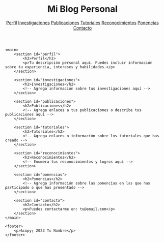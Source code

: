 <!DOCTYPE html>
<html>
<head>
    <meta charset="UTF-8">
    <title>Mi Blog Personal</title>
    <!-- Agrega enlaces a tus archivos CSS si los tienes -->
    <!-- <link rel="stylesheet" type="text/css" href="tu-archivo.css"> -->
</head>
<body>
    <header>
        <h1>Mi Blog Personal</h1>
        <nav>
            <!-- Puedes agregar enlaces a otras secciones de tu blog aquí -->
            <a href="#perfil">Perfil</a>
            <a href="#investigaciones">Investigaciones</a>
            <a href="#publicaciones">Publicaciones</a>
            <a href="#tutoriales">Tutoriales</a>
            <a href="#reconocimientos">Reconocimientos</a>
            <a href="#ponencias">Ponencias</a>
            <a href="#contacto">Contacto</a>
        </nav>
    </header>

    <main>
        <section id="perfil">
            <h2>Perfil</h2>
            <p>Tu descripción personal aquí. Puedes incluir información sobre tu experiencia, intereses y habilidades.</p>
        </section>

        <section id="investigaciones">
            <h2>Investigaciones</h2>
            <!-- Agrega información sobre tus investigaciones aquí -->
        </section>

        <section id="publicaciones">
            <h2>Publicaciones</h2>
            <!-- Agrega enlaces a tus publicaciones o describe tus publicaciones aquí -->
        </section>

        <section id="tutoriales">
            <h2>Tutoriales</h2>
            <!-- Agrega enlaces o información sobre los tutoriales que has creado -->
        </section>

        <section id="reconocimientos">
            <h2>Reconocimientos</h2>
            <!-- Enumera tus reconocimientos y logros aquí -->
        </section>

        <section id="ponencias">
            <h2>Ponencias</h2>
            <!-- Agrega información sobre las ponencias en las que has participado o que has presentado -->
        </section>

        <section id="contacto">
            <h2>Contacto</h2>
            <p>Puedes contactarme en: tu@email.com</p>
        </section>
    </main>

    <footer>
        <p>&copy; 2023 Tu Nombre</p>
    </footer>
</body>
</html>
